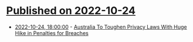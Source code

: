 # [Published on 2022-10-24](index.md)

* [2022-10-24, 18:00:00](https://yro.slashdot.org/story/22/10/24/170232/australia-to-toughen-privacy-laws-with-huge-hike-in-penalties-for-breaches?utm_source=rss1.0mainlinkanon&utm_medium=feed) - [Australia To Toughen Privacy Laws With Huge Hike in Penalties for Breaches](https://yro.slashdot.org/story/22/10/24/170232/australia-to-toughen-privacy-laws-with-huge-hike-in-penalties-for-breaches?utm_source=rss1.0mainlinkanon&utm_medium=feed)
